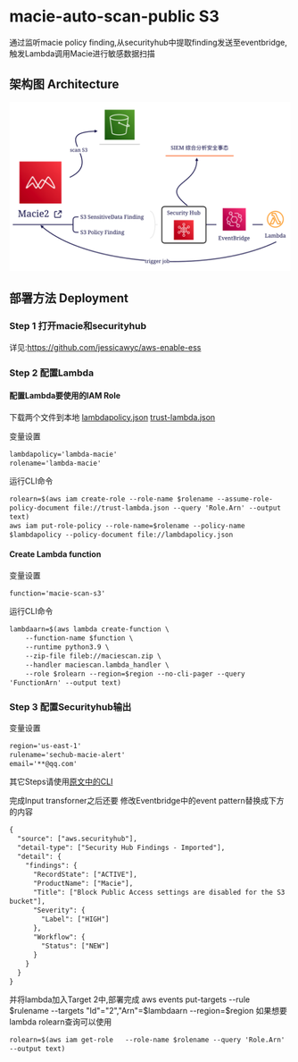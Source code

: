 # macie-auto-scan-public S3
通过监听macie policy finding,从securityhub中提取finding发送至eventbridge,触发Lambda调用Macie进行敏感数据扫描
## 架构图 Architecture
![architecture](/architecture.png)
## 部署方法 Deployment
### Step 1 打开macie和securityhub
详见:https://github.com/jessicawyc/aws-enable-ess
### Step 2 配置Lambda
#### 配置Lambda要使用的IAM Role
下载两个文件到本地
[lambdapolicy.json](/lambdapolicy.json)
[trust-lambda.json](/trust-lambda.json)

变量设置
```
lambdapolicy='lambda-macie'
rolename='lambda-macie'
```
运行CLI命令

```
rolearn=$(aws iam create-role --role-name $rolename --assume-role-policy-document file://trust-lambda.json --query 'Role.Arn' --output text)
aws iam put-role-policy --role-name=$rolename --policy-name $lambdapolicy --policy-document file://lambdapolicy.json
```

#### Create Lambda function
变量设置
```
function='macie-scan-s3'
```
运行CLI命令
```
lambdaarn=$(aws lambda create-function \
    --function-name $function \
    --runtime python3.9 \
    --zip-file fileb://maciescan.zip \
    --handler maciescan.lambda_handler \
    --role $rolearn --region=$region --no-cli-pager --query 'FunctionArn' --output text)
```

### Step 3 配置Securityhub输出

变量设置
```
region='us-east-1'
rulename='sechub-macie-alert'
email='**@qq.com'
```
其它Steps请使用[原文中的CLI](https://github.com/jessicawyc/securityhub-alert/blob/main/README.md#2%E8%87%AA%E5%8A%A8%E5%8F%91%E9%80%81%E5%91%8A%E8%AD%A6%E6%A8%A1%E5%BC%8F)

完成Input transforner之后还要
修改Eventbridge中的event pattern替换成下方的内容
```
{
  "source": ["aws.securityhub"],
  "detail-type": ["Security Hub Findings - Imported"],
  "detail": {
    "findings": {
      "RecordState": ["ACTIVE"],
      "ProductName": ["Macie"],
      "Title": ["Block Public Access settings are disabled for the S3 bucket"],
      "Severity": {
        "Label": ["HIGH"]
      },
      "Workflow": {
        "Status": ["NEW"]
      }
    }
  }
}
```
并将lambda加入Target 2中,部署完成
aws events put-targets --rule $rulename  --targets "Id"="2","Arn"=$lambdaarn --region=$region
如果想要lambda rolearn查询可以使用
```
rolearn=$(aws iam get-role   --role-name $rolename --query 'Role.Arn' --output text)
```

